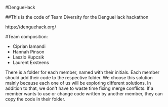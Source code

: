 #DengueHack

##This is the code of Team Diversity for the DengueHack hackathon

https://denguehack.org/

#Team composition:
 * Ciprian Iamandi
 * Hannah Pinson
 * Laszlo Kupcsik
 * Laurent Exsteens

 There is a folder for each member, named with their initials.
 Each member should add their code to the respective folder.
 We choose this solution mainly because each one of us will be exploring different solutions.
 In addition to that, we don't have to waste time fixing merge conflicts.
 If a member wants to use or change code written by another member, they can copy the code in their folder.
